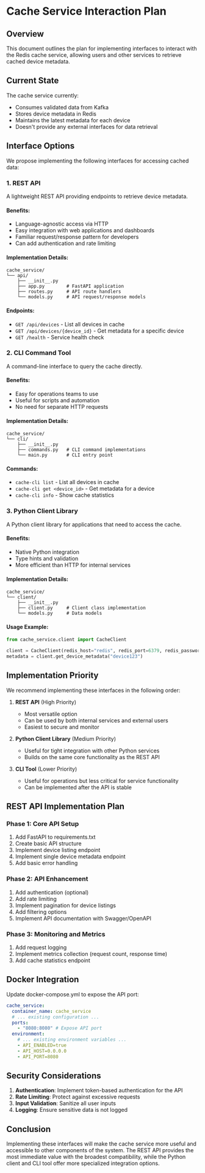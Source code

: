 # Cache Service Interaction Plan

## Overview

This document outlines the plan for implementing interfaces to interact with the Redis cache service, allowing users and other services to retrieve cached device metadata.

## Current State

The cache service currently:

- Consumes validated data from Kafka
- Stores device metadata in Redis
- Maintains the latest metadata for each device
- Doesn't provide any external interfaces for data retrieval

## Interface Options

We propose implementing the following interfaces for accessing cached data:

### 1. REST API

A lightweight REST API providing endpoints to retrieve device metadata.

#### Benefits:

- Language-agnostic access via HTTP
- Easy integration with web applications and dashboards
- Familiar request/response pattern for developers
- Can add authentication and rate limiting

#### Implementation Details:

```
cache_service/
└── api/
    ├── __init__.py
    ├── app.py        # FastAPI application
    ├── routes.py     # API route handlers
    └── models.py     # API request/response models
```

#### Endpoints:

- `GET /api/devices` - List all devices in cache
- `GET /api/devices/{device_id}` - Get metadata for a specific device
- `GET /health` - Service health check

### 2. CLI Command Tool

A command-line interface to query the cache directly.

#### Benefits:

- Easy for operations teams to use
- Useful for scripts and automation
- No need for separate HTTP requests

#### Implementation Details:

```
cache_service/
└── cli/
    ├── __init__.py
    ├── commands.py   # CLI command implementations
    └── main.py       # CLI entry point
```

#### Commands:

- `cache-cli list` - List all devices in cache
- `cache-cli get <device_id>` - Get metadata for a device
- `cache-cli info` - Show cache statistics

### 3. Python Client Library

A Python client library for applications that need to access the cache.

#### Benefits:

- Native Python integration
- Type hints and validation
- More efficient than HTTP for internal services

#### Implementation Details:

```
cache_service/
└── client/
    ├── __init__.py
    ├── client.py     # Client class implementation
    └── models.py     # Data models
```

#### Usage Example:

```python
from cache_service.client import CacheClient

client = CacheClient(redis_host="redis", redis_port=6379, redis_password="password")
metadata = client.get_device_metadata("device123")
```

## Implementation Priority

We recommend implementing these interfaces in the following order:

1. **REST API** (High Priority)

   - Most versatile option
   - Can be used by both internal services and external users
   - Easiest to secure and monitor

2. **Python Client Library** (Medium Priority)

   - Useful for tight integration with other Python services
   - Builds on the same core functionality as the REST API

3. **CLI Tool** (Lower Priority)
   - Useful for operations but less critical for service functionality
   - Can be implemented after the API is stable

## REST API Implementation Plan

### Phase 1: Core API Setup

1. Add FastAPI to requirements.txt
2. Create basic API structure
3. Implement device listing endpoint
4. Implement single device metadata endpoint
5. Add basic error handling

### Phase 2: API Enhancement

1. Add authentication (optional)
2. Add rate limiting
3. Implement pagination for device listings
4. Add filtering options
5. Implement API documentation with Swagger/OpenAPI

### Phase 3: Monitoring and Metrics

1. Add request logging
2. Implement metrics collection (request count, response time)
3. Add cache statistics endpoint

## Docker Integration

Update docker-compose.yml to expose the API port:

```yaml
cache_service:
  container_name: cache_service
  # ... existing configuration ...
  ports:
    - "8080:8080" # Expose API port
  environment:
    # ... existing environment variables ...
    - API_ENABLED=true
    - API_HOST=0.0.0.0
    - API_PORT=8080
```

## Security Considerations

1. **Authentication**: Implement token-based authentication for the API
2. **Rate Limiting**: Protect against excessive requests
3. **Input Validation**: Sanitize all user inputs
4. **Logging**: Ensure sensitive data is not logged

## Conclusion

Implementing these interfaces will make the cache service more useful and accessible to other components of the system. The REST API provides the most immediate value with the broadest compatibility, while the Python client and CLI tool offer more specialized integration options.
